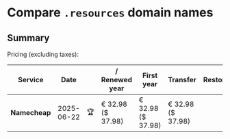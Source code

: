 # Compare `.resources` domain names

## Summary

Pricing (excluding taxes):

| Service | Date |  | / Renewed year | First year | Transfer | Restoration |
|--|--|--|--|--|--|--|
| **Namecheap** | 2025-06-22 | 🏆 | € 32.98<br>($ 37.98) | € 32.98<br>($ 37.98) | € 32.98<br>($ 37.98) |  |
